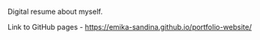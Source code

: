 Digital resume about myself. 

Link to GitHub pages - https://emika-sandina.github.io/portfolio-website/
